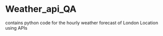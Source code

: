# Weather_api_QA
contains python code for the hourly weather forecast of London Location using APIs
